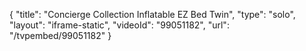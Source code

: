 {
    "title": "Concierge Collection Inflatable EZ Bed  Twin",
    "type": "solo",
    "layout": "iframe-static",
    "videoId": "99051182",
    "url": "\/tvpembed\/99051182"
}